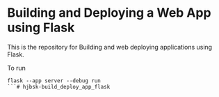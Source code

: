 # Building and Deploying a Web App using Flask
This is the repository for Building and web deploying applications using Flask.

To run
```
flask --app server --debug run
```# hjbsk-build_deploy_app_flask
